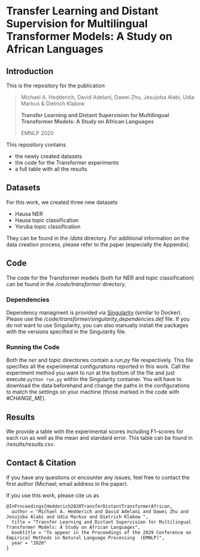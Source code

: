 # Transfer Learning and Distant Supervision for Multilingual Transformer Models: A Study on African Languages

## Introduction

This is the repository for the publication

> Michael A. Hedderich, David Adelani, Dawei Zhu, Jesujoba Alabi, Udia Markus & Dietrich Klakow 
>
> **Transfer Learning and Distant Supervision for Multilingual Transformer Models: A Study on African Languages**
>
> EMNLP 2020
>

This repository contains

- the newly created datasets
- the code for the Transformer experiments
- a full table with all the results

## Datasets
For this work, we created three new datasets
- Hausa NER
- Hausa topic classification
- Yoruba topic classification

They can be found in the */data* directory. For additional information on the data creation process, please refer to the paper (especially the Appendix).

## Code
The code for the Transformer models (both for NER and topic classification) can be found in the */code/transformer* directory.
### Dependencies
Dependency managment is provided via [Singularity](https://sylabs.io/docs/) (similar to Docker). Please use the */code/transformer/singularity_dependencies.def* file. If you do not want to use Singularity, you can also manually install the packages with the versions specified in the Singularity file.
### Running the Code
Both the *ner* and *topic* directories contain a *run.py* file respectively. This file specifies all the experimental configurations reported in this work. Call the experiment method you want to run at the bottom of the file and just execute
``
python run.py
``
within the Singularity container. You will have to download the data beforehand and change the paths in the configurations to match the settings on your machine (those marked in the code with *#CHANGE_ME*).

## Results
We provide a table with the experimental scores including F1-scores for each run as well as the mean and standard error. This table can be found in */results/results.csv*.

## Contact & Citation
If you have any questions or encounter any issues, feel free to contact the first author (Michael; email address in the paper). 

If you use this work, please cite us as

```
@InProceedings{Hedderich2020TransferDistantTransformerAfrican,
  author = "Michael A. Hedderich and David Adelani and Dawei Zhu and Jesujoba Alabi and Udia Markus and Dietrich Klakow ",
  title = "Transfer Learning and Distant Supervision for Multilingual Transformer Models: A Study on African Languages",
  booktitle = "To appear in the Proceedings of the 2029 Conference on Empirical Methods in Natural Language Processing  (EMNLP)",
  year = "2020"
}
```
